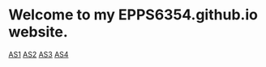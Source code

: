 # Welcome to my EPPS6354.github.io website.

[AS1](as1.pdf)
[AS2](AS2.pdf)
[AS3](AS3.pdf)
[AS4](AS4.pdf)
